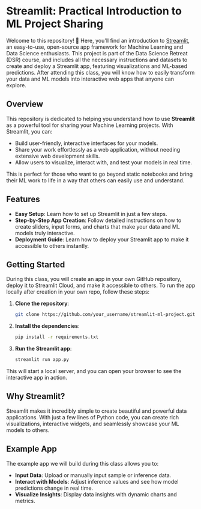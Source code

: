 # Streamlit: Practical Introduction to ML Project Sharing

Welcome to this repository! 🎉 Here, you'll find an introduction to [Streamlit](https://streamlit.io/), an easy-to-use, open-source app framework for Machine Learning and Data Science enthusiasts. This project is part of the Data Science Retreat (DSR) course, and includes all the necessary instructions and datasets to create and deploy a Streamlit app, featuring visualizations and ML-based predictions. After attending this class, you will know how to easily transform your data and ML models into interactive web apps that anyone can explore.

## Overview

This repository is dedicated to helping you understand how to use **Streamlit** as a powerful tool for sharing your Machine Learning projects. With Streamlit, you can:

- Build user-friendly, interactive interfaces for your models.
- Share your work effortlessly as a web application, without needing extensive web development skills.
- Allow users to visualize, interact with, and test your models in real time.

This is perfect for those who want to go beyond static notebooks and bring their ML work to life in a way that others can easily use and understand.

## Features

- **Easy Setup**: Learn how to set up Streamlit in just a few steps.
- **Step-by-Step App Creation**: Follow detailed instructions on how to create sliders, input forms, and charts that make your data and ML models truly interactive.
- **Deployment Guide**: Learn how to deploy your Streamlit app to make it accessible to others instantly.

## Getting Started

During this class, you will create an app in your own GitHub repository, deploy it to Streamlit Cloud, and make it accessible to others. To run the app locally after creation in your own repo, follow these steps:

1. **Clone the repository**:

   ```bash
   git clone https://github.com/your_username/streamlit-ml-project.git
   ```

2. **Install the dependencies**:

   ```bash
   pip install -r requirements.txt
   ```

3. **Run the Streamlit app**:

   ```bash
   streamlit run app.py
   ```

This will start a local server, and you can open your browser to see the interactive app in action.

## Why Streamlit?

Streamlit makes it incredibly simple to create beautiful and powerful data applications. With just a few lines of Python code, you can create rich visualizations, interactive widgets, and seamlessly showcase your ML models to others.

## Example App

The example app we will build during this class allows you to:

- **Input Data**: Upload or manually input sample or inference data.
- **Interact with Models**: Adjust inference values and see how model predictions change in real time.
- **Visualize Insights**: Display data insights with dynamic charts and metrics.

##



